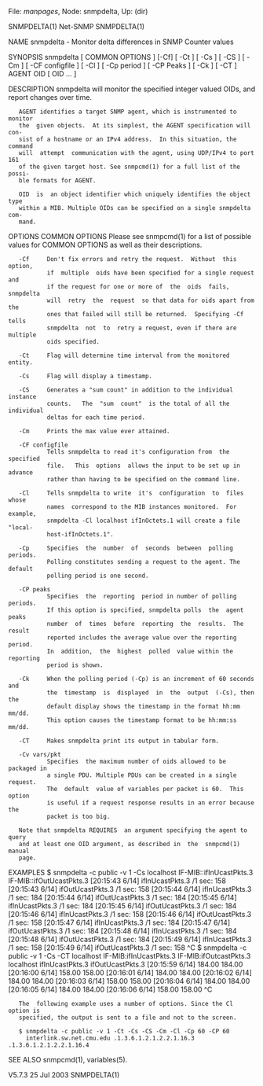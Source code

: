 File: *manpages*,  Node: snmpdelta,  Up: (dir)

SNMPDELTA(1)                       Net-SNMP                       SNMPDELTA(1)



NAME
       snmpdelta - Monitor delta differences in SNMP Counter values

SYNOPSIS
       snmpdelta  [  COMMON  OPTIONS ] [-Cf] [ -Ct ] [ -Cs ] [ -CS ] [ -Cm ] [
       -CF configfile ] [ -Cl ] [ -Cp period ] [ -CP Peaks ] [ -Ck ] [  -CT  ]
       AGENT OID [ OID ... ]

DESCRIPTION
       snmpdelta  will  monitor  the specified integer valued OIDs, and report
       changes over time.

       AGENT identifies a target SNMP agent, which is instrumented to  monitor
       the  given objects.  At its simplest, the AGENT specification will con-
       sist of a hostname or an IPv4 address.  In this situation, the  command
       will  attempt  communication with the agent, using UDP/IPv4 to port 161
       of the given target host. See snmpcmd(1) for a full list of the  possi-
       ble formats for AGENT.

       OID  is  an object identifier which uniquely identifies the object type
       within a MIB. Multiple OIDs can be specified on a single snmpdelta com-
       mand.

OPTIONS
       COMMON OPTIONS
               Please  see snmpcmd(1) for a list of possible values for COMMON
               OPTIONS as well as their descriptions.

       -Cf     Don't fix errors and retry the request.  Without  this  option,
               if  multiple  oids have been specified for a single request and
               if the request for one or more of  the  oids  fails,  snmpdelta
               will  retry  the  request  so that data for oids apart from the
               ones that failed will still be returned.  Specifying -Cf  tells
               snmpdelta  not  to  retry a request, even if there are multiple
               oids specified.

       -Ct     Flag will determine time interval from the monitored entity.

       -Cs     Flag will display a timestamp.

       -CS     Generates a "sum count" in addition to the individual  instance
               counts.   The  "sum  count"  is the total of all the individual
               deltas for each time period.

       -Cm     Prints the max value ever attained.

       -CF configfile
               Tells snmpdelta to read it's configuration from  the  specified
               file.   This  options  allows the input to be set up in advance
               rather than having to be specified on the command line.

       -Cl     Tells snmpdelta to write  it's  configuration  to  files  whose
               names  correspond to the MIB instances monitored.  For example,
               snmpdelta -Cl localhost ifInOctets.1 will create a file "local-
               host-ifInOctets.1".

       -Cp     Specifies  the  number  of  seconds  between  polling  periods.
               Polling constitutes sending a request to the agent. The default
               polling period is one second.

       -CP peaks
               Specifies  the  reporting  period in number of polling periods.
               If this option is specified, snmpdelta polls  the  agent  peaks
               number  of  times  before  reporting  the  results.  The result
               reported includes the average value over the reporting  period.
               In  addition,  the  highest  polled  value within the reporting
               period is shown.

       -Ck     When the polling period (-Cp) is an increment of 60 seconds and
               the  timestamp  is  displayed  in  the  output  (-Cs), then the
               default display shows the timestamp in the format hh:mm  mm/dd.
               This option causes the timestamp format to be hh:mm:ss mm/dd.

       -CT     Makes snmpdelta print its output in tabular form.

       -Cv vars/pkt
               Specifies  the maximum number of oids allowed to be packaged in
               a single PDU. Multiple PDUs can be created in a single request.
               The  default  value of variables per packet is 60.  This option
               is useful if a request response results in an error because the
               packet is too big.

       Note that snmpdelta REQUIRES  an argument specifying the agent to query
       and at least one OID argument, as described in  the  snmpcmd(1)  manual
       page.

EXAMPLES
       $ snmpdelta -c public -v 1 -Cs localhost IF-MIB::ifInUcastPkts.3 IF-MIB::ifOutUcastPkts.3
       [20:15:43 6/14] ifInUcastPkts.3 /1 sec: 158
       [20:15:43 6/14] ifOutUcastPkts.3 /1 sec: 158
       [20:15:44 6/14] ifInUcastPkts.3 /1 sec: 184
       [20:15:44 6/14] ifOutUcastPkts.3 /1 sec: 184
       [20:15:45 6/14] ifInUcastPkts.3 /1 sec: 184
       [20:15:45 6/14] ifOutUcastPkts.3 /1 sec: 184
       [20:15:46 6/14] ifInUcastPkts.3 /1 sec: 158
       [20:15:46 6/14] ifOutUcastPkts.3 /1 sec: 158
       [20:15:47 6/14] ifInUcastPkts.3 /1 sec: 184
       [20:15:47 6/14] ifOutUcastPkts.3 /1 sec: 184
       [20:15:48 6/14] ifInUcastPkts.3 /1 sec: 184
       [20:15:48 6/14] ifOutUcastPkts.3 /1 sec: 184
       [20:15:49 6/14] ifInUcastPkts.3 /1 sec: 158
       [20:15:49 6/14] ifOutUcastPkts.3 /1 sec: 158
       ^C
       $ snmpdelta -c public -v 1 -Cs -CT localhost IF-MIB:ifInUcastPkts.3 IF-MIB:ifOutcastPkts.3
       localhost ifInUcastPkts.3     ifOutUcastPkts.3
       [20:15:59 6/14]     184.00    184.00
       [20:16:00 6/14]     158.00    158.00
       [20:16:01 6/14]     184.00    184.00
       [20:16:02 6/14]     184.00    184.00
       [20:16:03 6/14]     158.00    158.00
       [20:16:04 6/14]     184.00    184.00
       [20:16:05 6/14]     184.00    184.00
       [20:16:06 6/14]     158.00    158.00
       ^C

       The  following example uses a number of options. Since the Cl option is
       specified, the output is sent to a file and not to the screen.

       $ snmpdelta -c public -v 1 -Ct -Cs -CS -Cm -Cl -Cp 60 -CP 60
         interlink.sw.net.cmu.edu .1.3.6.1.2.1.2.2.1.16.3 .1.3.6.1.2.1.2.2.1.16.4

SEE ALSO
       snmpcmd(1), variables(5).



V5.7.3                            25 Jul 2003                     SNMPDELTA(1)
